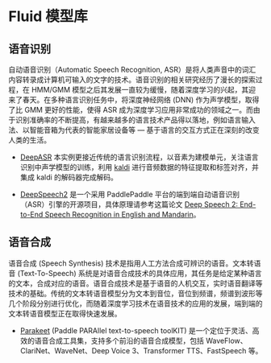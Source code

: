 Fluid 模型库
============

语音识别
--------

自动语音识别（Automatic Speech Recognition, ASR）是将人类声音中的词汇内容转录成计算机可输入的文字的技术。语音识别的相关研究经历了漫长的探索过程，在 HMM/GMM 模型之后其发展一直较为缓慢，随着深度学习的兴起，其迎来了春天。在多种语言识别任务中，将深度神经网络 (DNN) 作为声学模型，取得了比 GMM 更好的性能，使得 ASR 成为深度学习应用非常成功的领域之一。而由于识别准确率的不断提高，有越来越多的语言技术产品得以落地，例如语言输入法、以智能音箱为代表的智能家居设备等 — 基于语言的交互方式正在深刻的改变人类的生活。

-  [DeepASR](https://github.com/PaddlePaddle/models/blob/develop/PaddleSpeech/DeepASR/README_cn.md) 本实例更接近传统的语言识别流程，以音素为建模单元，关注语言识别中声学模型的训练，利用 [kaldi](http://www.kaldi-asr.org) 进行音频数据的特征提取和标签对齐，并集成 kaldi 的解码器完成解码。

- [DeepSpeech2](https://github.com/PaddlePaddle/DeepSpeech) 是一个采用 PaddlePaddle 平台的端到端自动语音识别（ASR）引擎的开源项目，具体原理请参考这篇论文 [Deep Speech 2: End-to-End Speech Recognition in English and Mandarin](https://arxiv.org/abs/1512.02595)。

## 语音合成

语音合成 (Speech Synthesis) 技术是指用人工方法合成可辨识的语音。文本转语音 (Text-To-Speech) 系统是对语音合成技术的具体应用，其任务是给定某种语言的文本，合成对应的语音。语音合成技术是基于语音的人机交互，实时语音翻译等技术的基础。传统的文本转语音模型分为文本到音位，音位到频谱，频谱到波形等几个阶段分别进行优化，而随着深度学习技术在语音技术的应用的发展，端到端的文本转语音模型正在取得快速发展。

- [Parakeet](https://github.com/PaddlePaddle/Parakeet) (Paddle PARAllel text-to-speech toolKIT) 是一个定位于灵活、高效的语音合成工具集，支持多个前沿的语音合成模型，包括 WaveFlow、ClariNet、WaveNet、Deep Voice 3、Transformer TTS、FastSpeech 等。
